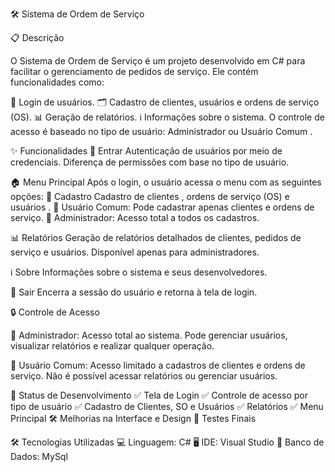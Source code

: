 
🛠️ Sistema de Ordem de Serviço

📋 Descrição

O Sistema de Ordem de Serviço é um projeto desenvolvido em C# para facilitar o gerenciamento de pedidos de serviço. Ele contém funcionalidades como:

🔑 Login de usuários.
🗂️ Cadastro de clientes, usuários e ordens de serviço (OS).
📊 Geração de relatórios.
ℹ️ Informações sobre o sistema.
O controle de acesso é baseado no tipo de usuário: Administrador ou Usuário Comum .

✨ Funcionalidades
  🔑 Entrar
      Autenticação de usuários por meio de credenciais.
      Diferença de permissões com base no tipo de usuário.
      
🏠 Menu Principal
Após o login, o usuário acessa o menu com as seguintes opções:
  📂 Cadastro
      Cadastro de clientes , ordens de serviço (OS) e usuários .
      👤 Usuário Comum: Pode cadastrar apenas clientes e ordens de serviço.
      👑 Administrador: Acesso total a todos os cadastros.

  📊 Relatórios
      Geração de relatórios detalhados de clientes, pedidos de serviço e usuários.
      Disponível apenas para administradores.

  ℹ️ Sobre
      Informações sobre o sistema e seus desenvolvedores.

  🚪 Sair
      Encerra a sessão do usuário e retorna à tela de login.

🔒 Controle de Acesso

  👑 Administrador:
      Acesso total ao sistema.
      Pode gerenciar usuários, visualizar relatórios e realizar
      qualquer operação.
      
  👤 Usuário Comum:
      Acesso limitado a cadastros de clientes e ordens de serviço.
      Não é possível acessar relatórios ou gerenciar usuários.


🚧 Status de Desenvolvimento
    ✅ Tela de Login
    ✅ Controle de acesso por tipo de usuário
    ✅ Cadastro de Clientes, SO e Usuários
    ✅ Relatórios
    ✅ Menu Principal
    🛠️ Melhorias na Interface e Design
    🧪 Testes Finais

🛠️ Tecnologias Utilizadas
  💻 Linguagem: C#
  🖥️ IDE: Visual Studio
  📂 Banco de Dados: MySql
